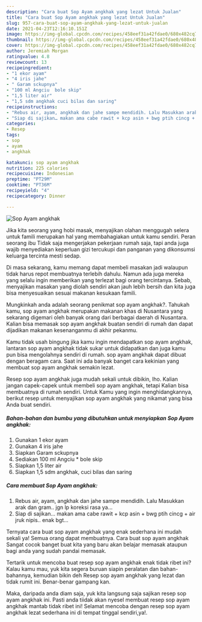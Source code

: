 ```yaml
---
description: "Cara buat Sop Ayam angkhak yang lezat Untuk Jualan"
title: "Cara buat Sop Ayam angkhak yang lezat Untuk Jualan"
slug: 957-cara-buat-sop-ayam-angkhak-yang-lezat-untuk-jualan
date: 2021-04-23T12:16:10.151Z
image: https://img-global.cpcdn.com/recipes/458eef31a42fdae0/680x482cq70/sop-ayam-angkhak-foto-resep-utama.jpg
thumbnail: https://img-global.cpcdn.com/recipes/458eef31a42fdae0/680x482cq70/sop-ayam-angkhak-foto-resep-utama.jpg
cover: https://img-global.cpcdn.com/recipes/458eef31a42fdae0/680x482cq70/sop-ayam-angkhak-foto-resep-utama.jpg
author: Jeremiah Morgan
ratingvalue: 4.8
reviewcount: 13
recipeingredient:
- "1 ekor ayam"
- "4 iris jahe"
- " Garam sckupnya"
- "100 ml Angciu  bole skip"
- "1,5 liter air"
- "1,5 sdm angkhak cuci bilas dan saring"
recipeinstructions:
- "Rebus air, ayam, angkhak dan jahe sampe mendidih. Lalu Masukkan arak dan gram.. jgn lp koreksi rasa ya…"
- "Siap di sajikan… makan ama cabe rawit + kcp asin + bwg ptih cincg + air jruk nipis.. enak bgt…"
categories:
- Resep
tags:
- sop
- ayam
- angkhak

katakunci: sop ayam angkhak 
nutrition: 225 calories
recipecuisine: Indonesian
preptime: "PT29M"
cooktime: "PT36M"
recipeyield: "4"
recipecategory: Dinner

---
```



![Sop Ayam angkhak](https://img-global.cpcdn.com/recipes/458eef31a42fdae0/680x482cq70/sop-ayam-angkhak-foto-resep-utama.jpg)

Jika kita seorang yang hobi masak, menyajikan olahan menggugah selera untuk famili merupakan hal yang membahagiakan untuk kamu sendiri. Peran seorang ibu Tidak saja mengerjakan pekerjaan rumah saja, tapi anda juga wajib menyediakan keperluan gizi tercukupi dan panganan yang dikonsumsi keluarga tercinta mesti sedap.

Di masa  sekarang, kamu memang dapat membeli masakan jadi walaupun tidak harus repot membuatnya terlebih dahulu. Namun ada juga mereka yang selalu ingin memberikan yang terlezat bagi orang tercintanya. Sebab, menyajikan masakan yang diolah sendiri akan jauh lebih bersih dan kita juga bisa menyesuaikan sesuai makanan kesukaan famili. 



Mungkinkah anda adalah seorang penikmat sop ayam angkhak?. Tahukah kamu, sop ayam angkhak merupakan makanan khas di Nusantara yang sekarang digemari oleh banyak orang dari berbagai daerah di Nusantara. Kalian bisa memasak sop ayam angkhak buatan sendiri di rumah dan dapat dijadikan makanan kesenanganmu di akhir pekanmu.

Kamu tidak usah bingung jika kamu ingin mendapatkan sop ayam angkhak, lantaran sop ayam angkhak tidak sukar untuk didapatkan dan juga kamu pun bisa mengolahnya sendiri di rumah. sop ayam angkhak dapat dibuat dengan beragam cara. Saat ini ada banyak banget cara kekinian yang membuat sop ayam angkhak semakin lezat.

Resep sop ayam angkhak juga mudah sekali untuk dibikin, lho. Kalian jangan capek-capek untuk membeli sop ayam angkhak, tetapi Kalian bisa membuatnya di rumah sendiri. Untuk Kamu yang ingin menghidangkannya, berikut resep untuk menyajikan sop ayam angkhak yang nikamat yang bisa Anda buat sendiri.

<!--inarticleads1-->

##### Bahan-bahan dan bumbu yang dibutuhkan untuk menyiapkan Sop Ayam angkhak:

1. Gunakan 1 ekor ayam
1. Gunakan 4 iris jahe
1. Siapkan  Garam sckupnya
1. Sediakan 100 ml Angciu * bole skip
1. Siapkan 1,5 liter air
1. Siapkan 1,5 sdm angkhak, cuci bilas dan saring




<!--inarticleads2-->

##### Cara membuat Sop Ayam angkhak:

1. Rebus air, ayam, angkhak dan jahe sampe mendidih. Lalu Masukkan arak dan gram.. jgn lp koreksi rasa ya…
1. Siap di sajikan… makan ama cabe rawit + kcp asin + bwg ptih cincg + air jruk nipis.. enak bgt…




Ternyata cara buat sop ayam angkhak yang enak sederhana ini mudah sekali ya! Semua orang dapat membuatnya. Cara buat sop ayam angkhak Sangat cocok banget buat kita yang baru akan belajar memasak ataupun bagi anda yang sudah pandai memasak.

Tertarik untuk mencoba buat resep sop ayam angkhak enak tidak ribet ini? Kalau kamu mau, yuk kita segera buruan siapin peralatan dan bahan-bahannya, kemudian bikin deh Resep sop ayam angkhak yang lezat dan tidak rumit ini. Benar-benar gampang kan. 

Maka, daripada anda diam saja, yuk kita langsung saja sajikan resep sop ayam angkhak ini. Pasti anda tiidak akan nyesel membuat resep sop ayam angkhak mantab tidak ribet ini! Selamat mencoba dengan resep sop ayam angkhak lezat sederhana ini di tempat tinggal sendiri,ya!.


